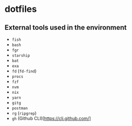 # dotfiles

## External tools used in the environment

- `fish`
- `bash`
- `fgr`
- `starship`
- `bat`
- `exa`
- `fd` (`fd-find`)
- `procs`
- `fzf`
- `nvm`
- `nix`
- `yarn`
- `gitg`
- `postman`
- `rg` (`ripgrep`)
- `gh` (Github CLI)[https://cli.github.com/]

